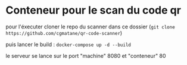 # Conteneur pour le scan du code qr

pour l'éxecuter cloner le repo du scanner dans ce dossier (`git clone https://github.com/cgmatane/qr-code-scanner`)

puis lancer le build : `docker-compose up -d --build`

le serveur se lance sur le port "machine" 8080 et "conteneur" 80

